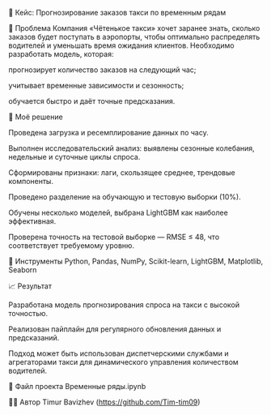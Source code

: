 🚖 Кейс: Прогнозирование заказов такси по временным рядам

📌 Проблема
Компания «Чётенькое такси» хочет заранее знать, сколько заказов будет поступать в аэропорты, чтобы оптимально распределять водителей и уменьшать время ожидания клиентов.
Необходимо разработать модель, которая:

прогнозирует количество заказов на следующий час;

учитывает временные зависимости и сезонность;

обучается быстро и даёт точные предсказания.

🔧 Моё решение

Проведена загрузка и ресемплирование данных по часу.

Выполнен исследовательский анализ: выявлены сезонные колебания, недельные и суточные циклы спроса.

Сформированы признаки: лаги, скользящее среднее, трендовые компоненты.

Проведено разделение на обучающую и тестовую выборки (10%).

Обучены несколько моделей, выбрана LightGBM как наиболее эффективная.

Проверена точность на тестовой выборке — RMSE ≤ 48, что соответствует требуемому уровню.

🧰 Инструменты
Python, Pandas, NumPy, Scikit-learn, LightGBM, Matplotlib, Seaborn

📈 Результат

Разработана модель прогнозирования спроса на такси с высокой точностью.

Реализован пайплайн для регулярного обновления данных и предсказаний.

Подход может быть использован диспетчерскими службами и агрегаторами такси для динамического управления количеством водителей.

📁 Файл проекта
Временные ряды.ipynb

🧑‍💻 Автор
Timur Bavizhev (https://github.com/Tim-tim09)
